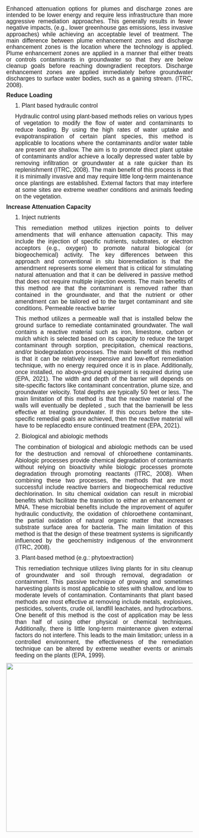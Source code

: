 <div class="col-md-8" style = "text-align: justify;"> 

<p style='margin-top:0in;margin-right:0in;margin-bottom:8.0pt;margin-left:0in;line-height:107%;font-size:16px;font-family:"Arial",sans-serif;'>
Enhanced attenuation options for plumes and discharge zones are intended to be lower energy and require less infrastructure than more aggressive remediation approaches. This generally results in fewer negative impacts, (e.g., lower greenhouse gas emissions, less invasive approaches) while achieving an acceptable level of treatment. 
The main difference between plume enhancement zones and discharge enhancement zones is the location where the technology is applied. Plume enhancement zones are applied in a manner that either treats or controls contaminants in groundwater so that they are below cleanup goals before reaching downgradient receptors.  Discharge enhancement zones are applied immediately before groundwater discharges to surface water bodies, such as a gaining stream. (ITRC, 2008). </p>


<p style='margin-top:0in;margin-right:0in;margin-bottom:8.0pt;margin-left:0in;line-height:107%;font-size:16px;font-family:"Arial",sans-serif;'><strong><span style="font-family: Arial, Helvetica, sans-serif; font-size: 16px;">Reduce Loading</span></strong></p>

<p style='margin-top:0in;margin-right:0in;margin-bottom:8.0pt;margin-left:.25in;font-size:11.0pt;font-family:"Calibri",sans-serif;'><span style='font-family:"Arial",sans-serif;font-size: 16px;'>1. Plant based hydraulic control</span></p>

<p style='margin-top:0in;margin-right:0in;margin-bottom:8.0pt;margin-left:.25in;font-size:11.0pt;font-family:"Calibri",sans-serif;'><span style='font-family:"Arial",sans-serif;font-size: 16px;'>
Hydraulic control using plant-based methods relies on various types of vegetation to modify the flow of water and contaminants to reduce loading. By using the high rates of water uptake and evapotranspiration of certain plant species, this method is applicable to locations where the contaminants and/or water table are present are shallow. The aim is to promote direct plant uptake of contaminants and/or achieve a locally depressed water table by removing infiltration or groundwater at a rate quicker than its replenishment (ITRC, 2008). The main benefit of this process is that it is minimally invasive and may require little long-term maintenance once plantings are established. External factors that may interfere at some sites are extreme weather conditions and animals feeding on the vegetation.</p>

<p style='margin-top:0in;margin-right:0in;margin-bottom:8.0pt;margin-left:0in;line-height:107%;font-size:16px;font-family:"Arial",sans-serif;'><strong><span style="font-family: Arial, Helvetica, sans-serif; font-size: 16px;">Increase Attenuation Capacity</span></strong></p>

<p style='margin-top:0in;margin-right:0in;margin-bottom:8.0pt;margin-left:.25in;font-size:11.0pt;font-family:"Calibri",sans-serif;'><span style='font-family:"Arial",sans-serif;font-size: 16px;'>1. Inject nutrients</span></p>

<p style='margin-top:0in;margin-right:0in;margin-bottom:8.0pt;margin-left:.25in;font-size:11.0pt;font-family:"Calibri",sans-serif;'><span style='font-family:"Arial",sans-serif;font-size: 16px;'>
This remediation method utilizes injection points to deliver amendments that will enhance attenuation capacity. This may include the injection of specific nutrients, substrates, or electron acceptors (e.g., oxygen) to promote natural biological (or biogeochemical) activity.  The key differences between this approach and conventional in situ bioremediation is that the amendment represents some element that is critical for stimulating natural attenuation and that it can be delivered in passive method that does not require multiple injection events.   The main benefits of this method are that the contaminant is removed rather than contained in the groundwater, and that the nutrient or other amendment can be tailored ed to the target contaminant and site conditions. Permeable reactive barrier</p>

<p style='margin-top:0in;margin-right:0in;margin-bottom:8.0pt;margin-left:.25in;font-size:11.0pt;font-family:"Calibri",sans-serif;'><span style='font-family:"Arial",sans-serif;font-size: 16px;'>
This method utilizes a permeable wall that is installed below the ground surface to remediate contaminated groundwater. The wall contains a reactive material such as iron, limestone, carbon or mulch which is selected based on its capacity to reduce the target contaminant through sorption, precipitation, chemical reactions, and/or biodegradation processes. The main benefit of this method is that it can be relatively inexpensive and low-effort remediation technique, with no energy required once it is in place. Additionally, once installed, no above-ground equipment is required during use  (EPA, 2021). The width and depth of the barrier will depends on site-specific factors like contaminant concentration, plume size, and groundwater velocity.  Total depths are typically 50 feet or less. The main limitation of this method is that the reactive material of the walls will eventually be depleted , such that the barrierwill be  less effective at treating groundwater. If this occurs before the site-specific remedial goals are achieved, then the reactive material will have to be replacedto ensure continued treatment (EPA, 2021).</p>

<p style='margin-top:0in;margin-right:0in;margin-bottom:8.0pt;margin-left:.25in;font-size:11.0pt;font-family:"Calibri",sans-serif;'><span style='font-family:"Arial",sans-serif;font-size: 16px;'>2. Biological and abiologic methods</span></p>

<p style='margin-top:0in;margin-right:0in;margin-bottom:8.0pt;margin-left:.25in;font-size:11.0pt;font-family:"Calibri",sans-serif;'><span style='font-family:"Arial",sans-serif;font-size: 16px;'>
The combination of biological and abiologic methods can be used for the destruction and removal of chloroethene contaminants. Abiologic processes provide chemical degradation of contaminants without relying on bioactivity while biologic processes promote degradation through promoting reactants (ITRC, 2008). When combining these two processes, the methods that are most successful include reactive barriers and biogeochemical reductive dechlorination. In situ chemical oxidation can result in microbial benefits which facilitate the transition to either an enhancement or MNA. These microbial benefits include the improvement of aquifer hydraulic conductivity, the oxidation of chloroethene contaminant, the partial oxidation of natural organic matter that increases substrate surface area for bacteria. The main limitation of this method is that the design of these treatment systems is significantly influenced by the geochemistry indigenous of the environment (ITRC, 2008).</p>

<p style='margin-top:0in;margin-right:0in;margin-bottom:8.0pt;margin-left:.25in;font-size:11.0pt;font-family:"Calibri",sans-serif;'><span style='font-family:"Arial",sans-serif;font-size: 16px;'>3. Plant-based method (e.g.: phytoextraction)</span></p>

<p style='margin-top:0in;margin-right:0in;margin-bottom:8.0pt;margin-left:.25in;font-size:11.0pt;font-family:"Calibri",sans-serif;'><span style='font-family:"Arial",sans-serif;font-size: 16px;'>
This remediation technique utilizes living plants for in situ cleanup of groundwater and soil through removal, degradation or containment. This passive technique of growing and sometimes harvesting plants is most applicable to sites with shallow, and low to moderate levels of contamination. Contaminants that plant based methods are most effective at removing include metals, explosives, pesticides, solvents, crude oil, landfill leachates, and hydrocarbons. One benefit of this method is the cost of application may be less than half of using other physical or chemical techniques. Additionally, there is little long-term maintenance given external factors do not interfere. This leads to the main limitation; unless in a controlled environment, the effectiveness of the remediation technique can be altered by extreme weather events or animals feeding on the plants (EPA, 1999).</p>

</div>                            
<div class="col-md-4" style = "text-align: left;"> 
<img src="07_MNA/FIG/Tool7c_Fig.png" class="center" width= 600 height=455>
<br>
</br>
</div>
